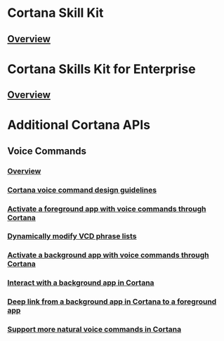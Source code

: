 
# Cortana Skill Kit  

## [Overview](../skills/overview.md)  

# Cortana Skills Kit for Enterprise  

## [Overview](../enterprise/overview.md)  

# Additional Cortana APIs  

## Voice Commands  
### [Overview](./vcd.md)  
### [Cortana voice command design guidelines](./voicecommand-design-guidelines.md)  
### [Activate a foreground app with voice commands through Cortana](./launch-a-foreground-app-with-voice-commands-in-cortana.md)  
### [Dynamically modify VCD phrase lists](./dynamically-modify-voice-command-definition-vcd-phrase-lists.md)  
### [Activate a background app with voice commands through Cortana](./launch-a-background-app-with-voice-commands-in-cortana.md)  
### [Interact with a background app in Cortana](./interact-with-a-background-app-in-cortana.md)  
### [Deep link from a background app in Cortana to a foreground app](./deep-link-into-your-app-from-cortana.md)  
### [Support more natural voice commands in Cortana](./support-natural-language-voice-commands-in-cortana.md)  

<!--  removed 02/27/2019 by v-daturc
## Structured Data Markup  
### [Overview](../data-markup/structured-data-markup.md)   -->
